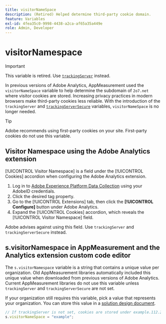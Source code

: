 ```yaml
---
title: visitorNameSpace
description: (Retired) Helped determine third-party cookie domain.
feature: Variables
exl-id: 4fea35c0-9998-4438-a2ca-af65a35a449e
role: Admin, Developer
---
```

# visitorNamespace

>[!IMPORTANT]
>
>This variable is retired. Use [`trackingServer`](trackingserver.md) instead.

In previous versions of Adobe Analytics, AppMeasurement used the `visitorNameSpace` variable to help determine the subdomain of `2o7.net` where visitor cookies are stored. Increasing privacy practices in modern browsers make third-party cookies less reliable. With the introduction of the `trackingServer` and [`trackingServerSecure`](trackingserversecure.md) variables, `visitorNameSpace` is no longer needed.

>[!TIP]
>
>Adobe recommends using first-party cookies on your site. First-party cookies do not use this variable.

## Visitor Namespace using the Adobe Analytics extension

[!UICONTROL Visitor Namespace] is a field under the [!UICONTROL Cookies] accordion when configuring the Adobe Analytics extension.

1. Log in to [Adobe Experience Platform Data Collection](https://experience.adobe.com/data-collection) using your AdobeID credentials.
2. Click the desired tag property.
3. Go to the [!UICONTROL Extensions] tab, then click the **[!UICONTROL Configure]** button under Adobe Analytics.
4. Expand the [!UICONTROL Cookies] accordion, which reveals the [!UICONTROL Visitor Namespace] field.

Adobe advises against using this field. Use `trackingServer` and `trackingServerSecure` instead.

## s.visitorNamespace in AppMeasurement and the Analytics extension custom code editor

The `s.visitorNamespace` variable is a string that contains a unique value per organization. Old AppMeasurement libraries automatically included this unique value when downloaded from previous versions of Adobe Analytics. Current AppMeasurement libraries do not use this variable unless `trackingServer` and `trackingServerSecure` are not set.

If your organization still requires this variable, pick a value that represents your organization. You can store this value in a [solution design document](../../prepare/solution-design.md).

```js
// If trackingServer is not set, cookies are stored under example.112.2o7.net
s.visitorNameSpace = "example";
```
